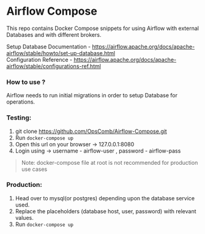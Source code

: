 # Airflow Compose

This repo contains Docker Compose snippets for using Airflow with external Databases and with different brokers.

Setup Database Documentation - https://airflow.apache.org/docs/apache-airflow/stable/howto/set-up-database.html <br/>
Configuration Reference - https://airflow.apache.org/docs/apache-airflow/stable/configurations-ref.html

### How to use ?
Airflow needs to run initial migrations in order to setup Database for operations.

### Testing: <br/>
1) git clone https://github.com/OpsComb/Airflow-Compose.git
2) Run ```docker-compose up```
3) Open this url on your browser -> 127.0.0.1:8080
4) Login using -> username - airflow-user , password - airflow-pass
> Note: docker-compose file at root is not recommended for production use cases

### Production: <br />
1) Head over to mysql(or postgres) depending upon the database service used.
2) Replace the placeholders (database host, user, password) with relevant values.
3) Run ```docker-compose up```
